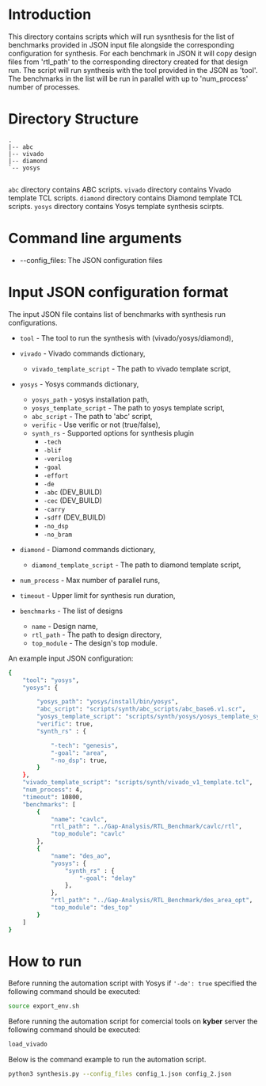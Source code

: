 # Introduction
This directory contains scripts which will run sysnthesis for the list of benchmarks provided in JSON input file alongside the corresponding configuration for synthesis. For each benchmark in JSON it will copy design files from 'rtl_path' to the corresponding directory created for that design run. The script will run synthesis with the tool provided in the JSON as 'tool'. The benchmarks in the list will be run in parallel with up to 'num_process' number of processes. 

# Directory Structure
```
.
|-- abc
|-- vivado
|-- diamond
`-- yosys
    
```

`abc` directory contains ABC scripts.
`vivado` directory contains Vivado template TCL scripts.
`diamond` directory contains Diamond template TCL scripts.
`yosys` directory contains Yosys template synthesis scirpts.

# Command line arguments
- --config_files: The JSON configuration files

# Input JSON configuration format
The input JSON file contains list of benchmarks with synthesis run configurations. 

- `tool` - The tool to run the synthesis with (vivado/yosys/diamond),
- `vivado` - Vivado commands dictionary,
    - `vivado_template_script` - The path to vivado template script,
- `yosys` - Yosys commands dictionary,
    - `yosys_path` - yosys installation path,
    - `yosys_template_script` - The path to yosys template script,
    - `abc_script` - The path to 'abc' script,
    - `verific` - Use verific or not (true/false),
    - `synth_rs` - Supported options for synthesis plugin
        - `-tech`
        - `-blif`
        - `-verilog`
        - `-goal`
        - `-effort`
        - `-de`
        - `-abc` (DEV_BUILD)
        - `-cec` (DEV_BUILD)
        - `-carry`
        - `-sdff` (DEV_BUILD)
        - `-no_dsp`
        - `-no_bram`

- `diamond` - Diamond commands dictionary,
    - `diamond_template_script` - The path to diamond template script,
- `num_process` - Max number of parallel runs,
- `timeout` - Upper limit for synthesis run duration,
- `benchmarks` - The list of designs
	- `name` - Design name,
	- `rtl_path` - The path to design directory,
	- `top_module` - The design's top module.

An example input JSON configuration:
```bash
{
    "tool": "yosys",
    "yosys": {

        "yosys_path": "yosys/install/bin/yosys",
        "abc_script": "scripts/synth/abc_scripts/abc_base6.v1.scr",
        "yosys_template_script": "scripts/synth/yosys/yosys_template_synth_rs_optional.ys",
        "verific": true,
        "synth_rs" : {

            "-tech": "genesis",
            "-goal": "area",
            "-no_dsp": true,
        }
    },
    "vivado_template_script": "scripts/synth/vivado_v1_template.tcl",
    "num_process": 4,
    "timeout": 10800,
    "benchmarks": [
        {
            "name": "cavlc",
            "rtl_path": "../Gap-Analysis/RTL_Benchmark/cavlc/rtl",
            "top_module": "cavlc"
        },
        {
            "name": "des_ao",
            "yosys": {
                "synth_rs" : {
                    "-goal": "delay"
                },
            },
            "rtl_path": "../Gap-Analysis/RTL_Benchmark/des_area_opt",
            "top_module": "des_top"
        }
    ]
}
```
# How to run
Before running the automation script with Yosys if `'-de': true` specified the following command should be executed:
```bash
source export_env.sh
```
Before running the automation script for comercial tools on **kyber** server the following command should be executed:
```bash
load_vivado
```
Below is the command example to run the automation script.
```bash
python3 synthesis.py --config_files config_1.json config_2.json
```
